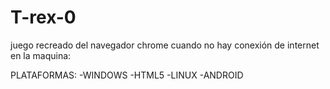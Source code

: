 # T-rex-0
juego recreado del navegador chrome cuando no hay conexión de internet en la maquina:

PLATAFORMAS:
-WINDOWS
-HTML5
-LINUX
-ANDROID
